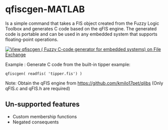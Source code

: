 # qfiscgen-MATLAB
Is a simple command that takes a FIS object created from the Fuzzy Logic Toolbox and generates C code based on the qFIS engine. The generated code is portable and can be used in any embedded system that supports floating-point operations.

[![View qfiscgen ( Fuzzy C-code generator for embedded systems) on File Exchange](https://www.mathworks.com/matlabcentral/images/matlab-file-exchange.svg)](https://la.mathworks.com/matlabcentral/fileexchange/117465-qfiscgen-fuzzy-c-code-generator-for-embedded-systems)

Example : Generate C code from the built-in tipper example:

``` 
qfiscgen( readfis( 'tipper.fis') )
```

Note: Obtain the qFIS engine from https://github.com/kmilo17pet/qlibs (Only qFIS.c and qFIS.h are required)

## Un-supported features
- Custom membership functions
- Negated consequents
